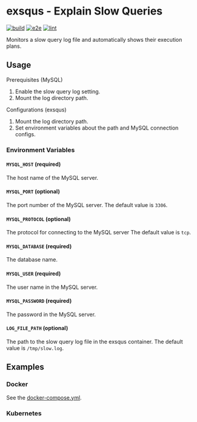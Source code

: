# exsqus - Explain Slow Queries

[![build](https://github.com/YunosukeY/exsqus/actions/workflows/build.yaml/badge.svg?branch=master&event=push)](https://github.com/YunosukeY/exsqus/actions/workflows/build.yaml)
[![e2e](https://github.com/YunosukeY/exsqus/actions/workflows/e2e.yaml/badge.svg?branch=master&event=push)](https://github.com/YunosukeY/exsqus/actions/workflows/e2e.yaml)
[![lint](https://github.com/YunosukeY/exsqus/actions/workflows/lint.yml/badge.svg?branch=master&event=push)](https://github.com/YunosukeY/exsqus/actions/workflows/lint.yml)

Monitors a slow query log file and automatically shows their execution plans.

## Usage

Prerequisites (MySQL)

1. Enable the slow query log setting.
2. Mount the log directory path.

Configurations (exsqus)

1. Mount the log directory path.
2. Set environment variables about the path and MySQL connection configs.

### Environment Variables

#### `MYSQL_HOST` (required)

The host name of the MySQL server.

#### `MYSQL_PORT` (optional)

The port number of the MySQL server.
The default value is `3306`.

#### `MYSQL_PROTOCOL` (optional)

The protocol for connecting to the MySQL server
The default value is `tcp`.

#### `MYSQL_DATABASE` (required)

The database name.

#### `MYSQL_USER` (required)

The user name in the MySQL server.

#### `MYSQL_PASSWORD` (required)

The password in the MySQL server.

#### `LOG_FILE_PATH` (optional)

The path to the slow query log file in the exsqus container.
The default value is `/tmp/slow.log`.

## Examples

### Docker

See the [docker-compose.yml](./docker-compose.yml).

### Kubernetes
